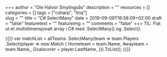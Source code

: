 +++
author = "Ole Halvor Smylingsås"
description = ""
resources = []
categories = []
tags = ["csharp", "linq"]  
slug = ""
title = "C# SelectMany"
date = 2019-09-09T16:58:09+02:00
draft = "false"
featuretext = ""
featureimg = ""
comments = "false"
+++
TIL: Flat ut et multidimensjonalt array i C# med .SelectMany() og .Select().
<!--more-->

{{<highlight c>}}
var matchList = allTeams
        .SelectMany(team => team.Players
            .Select(player => new Match {
                Hometeam = team.Name,
                Awayteam = team.Name,,
                Goalscorer = player.LastName,
            })).ToList();
{{</highlight>}}


